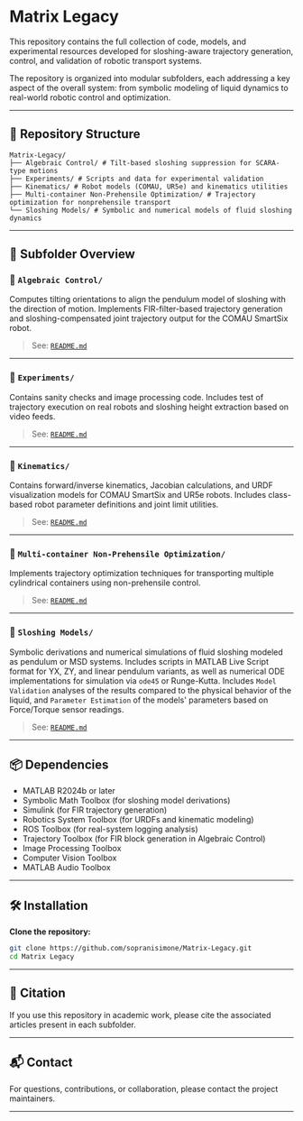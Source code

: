 # Matrix Legacy

This repository contains the full collection of code, models, and experimental resources developed for sloshing-aware trajectory generation, control, and validation of robotic transport systems.

The repository is organized into modular subfolders, each addressing a key aspect of the overall system: from symbolic modeling of liquid dynamics to real-world robotic control and optimization.

---

## 📁 Repository Structure
```
Matrix-Legacy/
├── Algebraic Control/ # Tilt-based sloshing suppression for SCARA-type motions
├── Experiments/ # Scripts and data for experimental validation
├── Kinematics/ # Robot models (COMAU, UR5e) and kinematics utilities
├── Multi-container Non-Prehensile Optimization/ # Trajectory optimization for nonprehensile transport
└── Sloshing Models/ # Symbolic and numerical models of fluid sloshing dynamics
```

---

## 🔧 Subfolder Overview

### 📁 `Algebraic Control/`
Computes tilting orientations to align the pendulum model of sloshing with the direction of motion. Implements FIR-filter-based trajectory generation and sloshing-compensated joint trajectory output for the COMAU SmartSix robot.

> See: [`README.md`](./Algebraic%20Control/README.md)

---

### 📁 `Experiments/`
Contains sanity checks and image processing code. Includes test of trajectory execution on real robots and sloshing height extraction based on video feeds.

> See: [`README.md`](./Experiments/README.md)

---

### 📁 `Kinematics/`
Contains forward/inverse kinematics, Jacobian calculations, and URDF visualization models for COMAU SmartSix and UR5e robots. Includes class-based robot parameter definitions and joint limit utilities.

> See: [`README.md`](./Kinematics/README.md)

---

### 📁 `Multi-container Non-Prehensile Optimization/`
Implements trajectory optimization techniques for transporting multiple cylindrical containers using non-prehensile control.

> See: [`README.md`](./Multi-container%20Non-prehensile%20Optimization/README.md)

---

### 📁 `Sloshing Models/`
Symbolic derivations and numerical simulations of fluid sloshing modeled as pendulum or MSD systems. Includes scripts in MATLAB Live Script format for YX, ZY, and linear pendulum variants, as well as numerical ODE implementations for simulation via `ode45` or Runge-Kutta. Includes `Model Validation` analyses of the results compared to the physical behavior of the liquid, and `Parameter Estimation` of the models' parameters based on Force/Torque sensor readings.

> See: [`README.md`](./Sloshing%20Models/README.md)

---

## 📦 Dependencies

- MATLAB R2024b or later
- Symbolic Math Toolbox (for sloshing model derivations)
- Simulink (for FIR trajectory generation)
- Robotics System Toolbox (for URDFs and kinematic modeling)
- ROS Toolbox (for real-system logging analysis)
- Trajectory Toolbox (for FIR block generation in Algebraic Control)
- Image Processing Toolbox
- Computer Vision Toolbox
- MATLAB Audio Toolbox

---

## 🛠️ Installation
**Clone the repository:**
```bash
git clone https://github.com/sopranisimone/Matrix-Legacy.git
cd Matrix Legacy
```
---

## 📝 Citation

If you use this repository in academic work, please cite the associated articles present in each subfolder.

---

## 📬 Contact

For questions, contributions, or collaboration, please contact the project maintainers.

---
